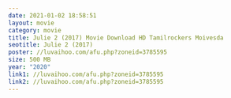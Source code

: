 ```yaml
---
date: 2021-01-02 18:58:51
layout: movie
category: movie
title: Julie 2 (2017) Movie Download HD Tamilrockers Moivesda
seotitle: Julie 2 (2017)
poster: //luvaihoo.com/afu.php?zoneid=3785595
size: 500 MB
year: "2020"
link1: //luvaihoo.com/afu.php?zoneid=3785595
link2: //luvaihoo.com/afu.php?zoneid=3785595
---
```

